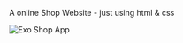 A online Shop Website - just using html & css

![Exo Shop App](https://github.com/AmirFarhadi83/project-HTML-CSS-exo-shop/assets/139977859/8bccb243-b626-4c38-a91b-017d61657d17)
